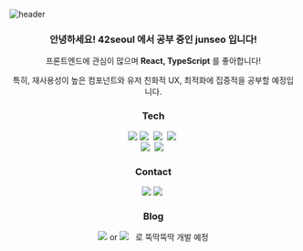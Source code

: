 ![header](https://capsule-render.vercel.app/api?type=soft&color=ff9999&height=150&animation=twinkling&section=header&text=JunhwanSeo&fontSize=75&fontColor=4B5A78)

<h3 align="center"> 안녕하세요! 42seoul 에서 공부 중인 junseo 입니다! </h3>
<p align="center"> 프론트엔드에 관심이 많으며 <strong>React, TypeScript</strong> 를 좋아합니다! </p>
<p align="center"> 특히, 재사용성이 높은 컴포넌트와 유저 친화적 UX, 최적화에 집중적을 공부할 예정입니다. </p>

<h3 align="center">Tech</h3>

<p align="center">
  <img src="https://img.shields.io/badge/42Seoul-%23000000?style=flat-square&logo=42&logoColor=white&link=https://profile.intra.42.fr/users/junseo"/>
  <img src="https://img.shields.io/badge/C-A8B9CC?style=flat-square&logo=C&logoColor=white"/></a>&nbsp 
  <img src="https://img.shields.io/badge/JavaScript-%23F7DF1E?style=flat-square&logo=JavaScript&logoColor=white"/></a>&nbsp 
  <img src="https://img.shields.io/badge/TypeScript-%233178C6?style=flat-square&logo=Typescript&logoColor=white"/></a>&nbsp
  <br>
  <img src="https://img.shields.io/badge/React-white?style=flat-square&logo=React&logoColor=%2361DAFB"/></a>&nbsp 
<!--   <img src="https://img.shields.io/badge/Next.js-%23000000?style=flat-square&logo=Next.js&logoColor=white"/></a>&nbsp -->
  <img src="https://img.shields.io/badge/Node.js-339933?style=flat-square&logo=Node.js&logoColor=white"/></a>&nbsp
<!--   <img src="https://img.shields.io/badge/Gatsby-663399?style=flat-square&logo=Gatsby&logoColor=white"/></a>&nbsp -->
</p>

<h3 align="center">Contact</h3>
<p align="center">
  <a href="mailto:sjunhwan0901@gmail.com"><img src="https://img.shields.io/badge/Gmail-d14836?style=flat-square&logo=Gmail&logoColor=white&link=sjunhwan0901@gmail.com"/></a>
  <a href="https://www.instagram.com/speaork/"><img src="https://img.shields.io/badge/Instagram-E4405F?style=flat-square&logo=Instagram&logoColor=white&link=https://www.instagram.com/speaork/"/></a>&nbsp
</p>

<h3 align="center">Blog</h3>
<p align="center"><img src="https://img.shields.io/badge/Next.js-%23000000?style=flat-square&logo=Next.js&logoColor=white"/> or   <img src="https://img.shields.io/badge/Gatsby-663399?style=flat-square&logo=Gatsby&logoColor=white"/></a>&nbsp </a>&nbsp로 뚝딱뚝딱 개발 예정 </p>
